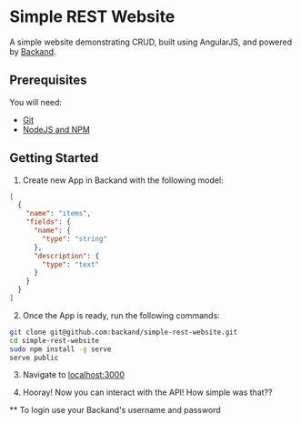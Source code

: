# Simple REST Website 
A simple website demonstrating CRUD, built using AngularJS, and powered by [Backand](https://www.backand.com).

## Prerequisites
You will need:
* [Git](http://git-scm.com/)
* [NodeJS and NPM](https://gist.github.com/isaacs/579814)

## Getting Started
1. Create new App in Backand with the following model:
```json
[
  {
    "name": "items",
    "fields": {
      "name": {
        "type": "string"
      },
      "description": {
        "type": "text"
      }
    }
  }
]

```
  
2. Once the App is ready, run the following commands:

  ```bash
  git clone git@github.com:backand/simple-rest-website.git
  cd simple-rest-website
  sudo npm install -g serve
  serve public
  ```

3. Navigate to [localhost:3000](http://localhost:3000)

4. Hooray! Now you can interact with the API! How simple was that??

** To login use your Backand's username and password 
